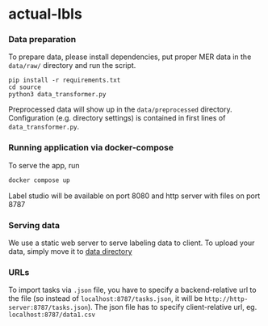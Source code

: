 # actual-lbls

### Data preparation
To prepare data, please install dependencies, put proper MER data in the `data/raw/` directory and run the script.
```
pip install -r requirements.txt
cd source
python3 data_transformer.py
```
Preprocessed data will show up in the `data/preprocessed` directory.
Configuration (e.g. directory settings) is contained in first lines of `data_transformer.py`.  

### Running application via docker-compose
To serve the app, run 
```sh
docker compose up
```
Label studio will be available on port 8080 and http server with files on port 8787

### Serving data
We use a static web server to serve labeling data to client. To upload your data, simply move it to [data directory](./http-server/data)

### URLs
To import tasks via `.json` file, you have to specify a backend-relative url to the file (so instead of `localhost:8787/tasks.json`, it will be `http://http-server:8787/tasks.json`). The json file has to specify client-relative url, eg. `localhost:8787/data1.csv`
